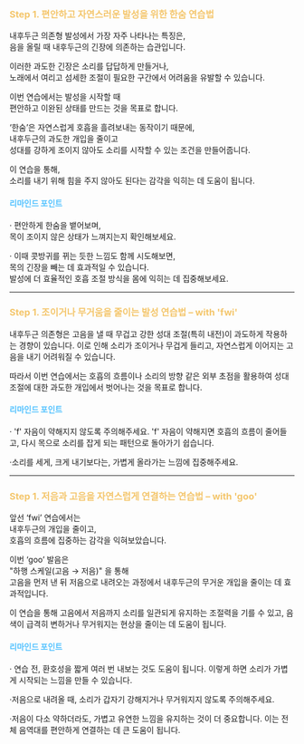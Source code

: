 ### <span style="color:#f4c66c">Step 1. 편안하고 자연스러운 발성을 위한 한숨 연습법</span>
  
내후두근 의존형 발성에서 가장 자주 나타나는 특징은,  
음을 올릴 때 내후두근의 긴장에 의존하는 습관입니다.  
  
이러한 과도한 긴장은 소리를 답답하게 만들거나,  
노래에서 여리고 섬세한 조절이 필요한 구간에서 어려움을 유발할 수 있습니다.  
  
이번 연습에서는 발성을 시작할 때  
편안하고 이완된 상태를 만드는 것을 목표로 합니다.  
  
‘한숨’은 자연스럽게 호흡을 흘려보내는 동작이기 때문에,  
내후두근의 과도한 개입을 줄이고  
성대를 강하게 조이지 않아도 소리를 시작할 수 있는 조건을 만들어줍니다.  
  
이 연습을 통해,  
소리를 내기 위해 힘을 주지 않아도 된다는 감각을 익히는 데 도움이 됩니다.  

#### <span style="color:#4FC1FF">리마인드 포인트</span>

· 편안하게 한숨을 뱉어보며,  
목이 조이지 않은 상태가 느껴지는지 확인해보세요.  

· 이때 콧방귀를 뀌는 듯한 느낌도 함께 시도해보면,  
목의 긴장을 빼는 데 효과적일 수 있습니다.  
발성에 더 효율적인 호흡 조절 방식을 몸에 익히는 데 집중해보세요.

---

### <span style="color:#f4c66c">Step 1. 조이거나 무거움을 줄이는 발성 연습법 – with 'fwi'</span>

내후두근 의존형은 고음을 낼 때
무겁고 강한 성대 조절(특히 내전)이 과도하게 작용하는 경향이 있습니다.
이로 인해 소리가 조이거나 무겁게 들리고,
자연스럽게 이어지는 고음을 내기 어려워질 수 있습니다.

따라서 이번 연습에서는
호흡의 흐름이나 소리의 방향 같은 외부 초점을 활용하여
성대 조절에 대한 과도한 개입에서 벗어나는 것을 목표로 합니다.

#### <span style="color:#4FC1FF">리마인드 포인트</span>

· 'f' 자음이 약해지지 않도록 주의해주세요.
'f' 자음이 약해지면 호흡의 흐름이 줄어들고,
다시 목으로 소리를 잡게 되는 패턴으로 돌아가기 쉽습니다.

·소리를 세게, 크게 내기보다는,
가볍게 올라가는 느낌에 집중해주세요.

---

### <span style="color:#f4c66c">Step 1. 저음과 고음을 자연스럽게 연결하는 연습법 – with 'goo'</span>

앞선 ‘fwi’ 연습에서는  
내후두근의 개입을 줄이고,  
호흡의 흐름에 집중하는 감각을 익혀보았습니다.  
  
이번 ‘goo’ 발음은  
"하행 스케일(고음 → 저음)" 을 통해  
고음을 먼저 낸 뒤 저음으로 내려오는 과정에서 
내후두근의 무거운 개입을 줄이는 데 효과적입니다.  

이 연습을 통해
고음에서 저음까지 소리를 일관되게 유지하는 조절력을 기를 수 있고,
음색이 급격히 변하거나 무거워지는 현상을 줄이는 데 도움이 됩니다.

#### <span style="color:#4FC1FF">리마인드 포인트</span>

· 연습 전, 환호성을 짧게 여러 번 내보는 것도 도움이 됩니다.
이렇게 하면 소리가 가볍게 시작되는 느낌을 만들 수 있습니다.

·저음으로 내려올 때,
소리가 갑자기 강해지거나 무거워지지 않도록 주의해주세요.

·저음이 다소 약하더라도,
가볍고 유연한 느낌을 유지하는 것이 더 중요합니다.
이는 전체 음역대를 편안하게 연결하는 데 큰 도움이 됩니다.



